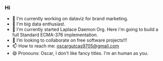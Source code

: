 ### Hi 

- 🔭 I'm currently working on dataviz for brand marketing.
- 🔭 I'm big data enthusiast.
- 🔭 I'm currently started Laplace Daemon Org. Here i'm going to build a full Standard ECMA-376 implementation.
- 👯 I’m looking to collaborate on free software projects!!!
- 📫 How to reach me: oscargutcas9705@gmail.com
- 😄 Pronouns: Oscar, I don't like fancy titles. I'm an human as you.
